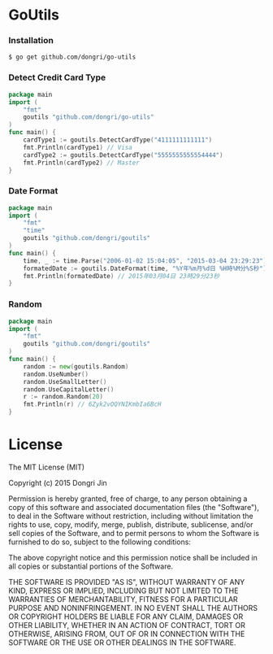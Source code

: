 # GoUtils

### Installation
```
$ go get github.com/dongri/go-utils
```

### Detect Credit Card Type

```go
package main
import (
	"fmt"
	goutils "github.com/dongri/go-utils"
)
func main() {
	cardType1 := goutils.DetectCardType("4111111111111")
	fmt.Println(cardType1) // Visa
	cardType2 := goutils.DetectCardType("5555555555554444")
	fmt.Println(cardType2) // Master
}
```

### Date Format

```go
package main
import (
	"fmt"
	"time"
	goutils "github.com/dongri/goutils"
)
func main() {
	time, _ := time.Parse("2006-01-02 15:04:05", "2015-03-04 23:29:23")
	formatedDate := goutils.DateFormat(time, "%Y年%m月%d日 %H時%M分%S秒")
	fmt.Println(formatedDate) // 2015年03月04日 23時29分23秒
}
```

### Random

```go
package main
import (
	"fmt"
	goutils "github.com/dongri/goutils"
)
func main() {
	random := new(goutils.Random)
	random.UseNumber()
	random.UseSmallLetter()
	random.UseCapitalLetter()
	r := random.Random(20)
	fmt.Println(r) // 6Zyk2vOQYNIKmbIa6BcH
}
```

# License

The MIT License (MIT)

Copyright (c) 2015 Dongri Jin

Permission is hereby granted, free of charge, to any person obtaining a copy
of this software and associated documentation files (the "Software"), to deal
in the Software without restriction, including without limitation the rights
to use, copy, modify, merge, publish, distribute, sublicense, and/or sell
copies of the Software, and to permit persons to whom the Software is
furnished to do so, subject to the following conditions:

The above copyright notice and this permission notice shall be included in all
copies or substantial portions of the Software.

THE SOFTWARE IS PROVIDED "AS IS", WITHOUT WARRANTY OF ANY KIND, EXPRESS OR
IMPLIED, INCLUDING BUT NOT LIMITED TO THE WARRANTIES OF MERCHANTABILITY,
FITNESS FOR A PARTICULAR PURPOSE AND NONINFRINGEMENT. IN NO EVENT SHALL THE
AUTHORS OR COPYRIGHT HOLDERS BE LIABLE FOR ANY CLAIM, DAMAGES OR OTHER
LIABILITY, WHETHER IN AN ACTION OF CONTRACT, TORT OR OTHERWISE, ARISING FROM,
OUT OF OR IN CONNECTION WITH THE SOFTWARE OR THE USE OR OTHER DEALINGS IN THE
SOFTWARE.
